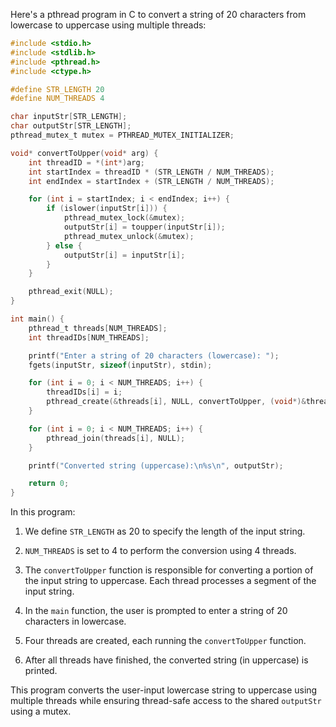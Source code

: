 Here's a pthread program in C to convert a string of 20 characters from lowercase to uppercase using multiple threads:

```c
#include <stdio.h>
#include <stdlib.h>
#include <pthread.h>
#include <ctype.h>

#define STR_LENGTH 20
#define NUM_THREADS 4

char inputStr[STR_LENGTH];
char outputStr[STR_LENGTH];
pthread_mutex_t mutex = PTHREAD_MUTEX_INITIALIZER;

void* convertToUpper(void* arg) {
    int threadID = *(int*)arg;
    int startIndex = threadID * (STR_LENGTH / NUM_THREADS);
    int endIndex = startIndex + (STR_LENGTH / NUM_THREADS);

    for (int i = startIndex; i < endIndex; i++) {
        if (islower(inputStr[i])) {
            pthread_mutex_lock(&mutex);
            outputStr[i] = toupper(inputStr[i]);
            pthread_mutex_unlock(&mutex);
        } else {
            outputStr[i] = inputStr[i];
        }
    }

    pthread_exit(NULL);
}

int main() {
    pthread_t threads[NUM_THREADS];
    int threadIDs[NUM_THREADS];

    printf("Enter a string of 20 characters (lowercase): ");
    fgets(inputStr, sizeof(inputStr), stdin);

    for (int i = 0; i < NUM_THREADS; i++) {
        threadIDs[i] = i;
        pthread_create(&threads[i], NULL, convertToUpper, (void*)&threadIDs[i]);
    }

    for (int i = 0; i < NUM_THREADS; i++) {
        pthread_join(threads[i], NULL);
    }

    printf("Converted string (uppercase):\n%s\n", outputStr);

    return 0;
}
```

In this program:

1. We define `STR_LENGTH` as 20 to specify the length of the input string.

2. `NUM_THREADS` is set to 4 to perform the conversion using 4 threads.

3. The `convertToUpper` function is responsible for converting a portion of the input string to uppercase. Each thread processes a segment of the input string.

4. In the `main` function, the user is prompted to enter a string of 20 characters in lowercase.

5. Four threads are created, each running the `convertToUpper` function.

6. After all threads have finished, the converted string (in uppercase) is printed.

This program converts the user-input lowercase string to uppercase using multiple threads while ensuring thread-safe access to the shared `outputStr` using a mutex.
